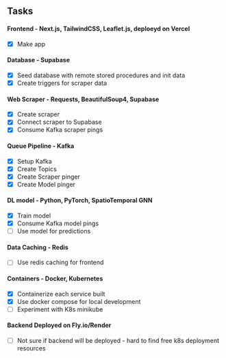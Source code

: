 ## Tasks
#### Frontend - Next.js, TailwindCSS, Leaflet.js, deploeyd on Vercel
- [x] Make app
#### Database - Supabase
- [x] Seed database with remote stored procedures and init data
- [x] Create triggers for scraper data
#### Web Scraper - Requests, BeautifulSoup4, Supabase
- [x] Create scraper
- [x] Connect scraper to Supabase
- [x] Consume Kafka scraper pings
#### Queue Pipeline - Kafka
- [x] Setup Kafka
- [x] Create Topics
- [x] Create Scraper pinger
- [x] Create Model pinger
#### DL model - Python, PyTorch, SpatioTemporal GNN
- [x] Train model
- [X] Consume Kafka model pings
- [ ] Use model for predictions
#### Data Caching - Redis
- [ ] Use redis caching for frontend
#### Containers - Docker, Kubernetes
- [x] Containerize each service built
- [x] Use docker compose for local development
- [ ] Experiment with K8s minikube
#### Backend Deployed on Fly.io/Render
- [ ] Not sure if backend will be deployed - hard to find free k8s deployment resources
